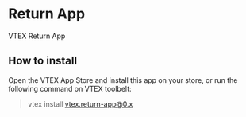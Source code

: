 # Return App

VTEX Return App

## How to install

Open the VTEX App Store and install this app on your store, or run the following command on VTEX toolbelt:

> vtex install vtex.return-app@0.x
